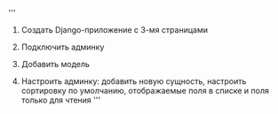 '''
1. Создать Django-приложение с 3-мя страницами

2. Подключить админку

3. Добавить модель

4. Настроить админку: добавить новую сущность, настроить сортировку по умолчанию, отображаемые поля в списке и поля только для чтения
'''